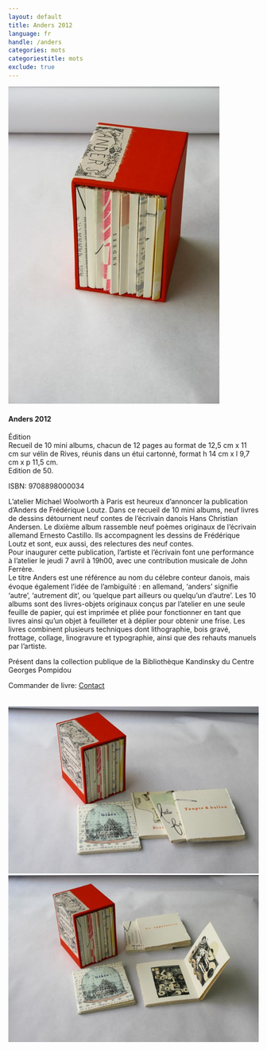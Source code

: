 ```yaml
---
layout: default
title: Anders 2012
language: fr
handle: /anders
categories: mots
categoriestitle: mots
exclude: true
---
```


<a rel="lightbox" data-lightbox="example-1" href="/images/ANDERS-coffret-2_1.jpg" title="Anders Box"><img src="/images/ANDERS-coffret-2_1.jpg" alt="Anders Textbuch Cover" class="img-left"></a>
#### Anders 2012  
  
Édition  
Recueil de 10 mini albums, chacun de 12 pages au format de 12,5 cm x 11 cm sur vélin de Rives, réunis dans un étui cartonné, format h 14 cm x l 9,7 cm x p 11,5 cm.  
Edition de 50.  
  
ISBN: 9708898000034  
  
L’atelier Michael Woolworth à Paris est heureux d’annoncer la publication d’Anders de Frédérique Loutz. Dans ce recueil de 10 mini albums, neuf livres de dessins détournent neuf contes de l’écrivain danois Hans Christian Andersen. Le dixième album rassemble neuf poèmes originaux de l’écrivain allemand Ernesto Castillo. Ils accompagnent les dessins de Frédérique Loutz et sont, eux aussi, des relectures des neuf contes.  
Pour inaugurer cette publication, l’artiste et l’écrivain font une performance à l’atelier le jeudi 7 avril à 19h00, avec une contribution musicale de John Ferrère.  
Le titre Anders est une référence au nom du célebre conteur danois, mais évoque également l’idée de l’ambiguïté : en allemand, ‘anders’  signiﬁe ‘autre’, ‘autrement dit’, ou ‘quelque part ailleurs ou quelqu’un d’autre’. Les 10 albums sont des livres-objets originaux conçus par l’atelier en une seule feuille de papier, qui est imprimée et pliée
pour fonctionner en tant que livres ainsi qu’un objet à feuilleter et à déplier pour obtenir une frise. Les livres combinent plusieurs techniques dont lithographie, bois gravé, frottage, collage, linogravure et typographie, ainsi que des rehauts manuels par l’artiste.  
  
Présent dans la collection publique de la Bibliothèque Kandinsky du Centre Georges Pompidou  
  
Commander de livre: <a href="http://www.michaelwoolworth.com/contact?locale=fr" target="_blank">Contact</a>   
<br style="clear:both" />
<br style="clear:both" />
<a rel="lightbox" data-lightbox="example-1" href="/images/ANDERS-coffret-3_1.jpg" title="Anders Box 3"><img src="/images/ANDERS-coffret-3_1.jpg" alt="Anders Box 1" class="img-left2"></a>
<a rel="lightbox" data-lightbox="example-1" href="/images/ANDERS-coffret-4_1.jpg" title="Anders Box 4"><img src="/images/ANDERS-coffret-4_1.jpg" alt="Anders Box 4" class="img-right2"></a>
<br style="clear:both" />
<br style="clear:both" />


